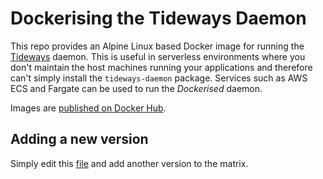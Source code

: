# Dockerising the Tideways Daemon

This repo provides an Alpine Linux based Docker image for running the [Tideways](https://tideways.com) daemon. This is useful in serverless environments where you don't maintain the host machines running your applications and therefore can't simply install the `tideways-daemon` package. Services such as AWS ECS and Fargate can be used to run the _Dockerised_ daemon.

Images are [published on Docker Hub](https://hub.docker.com/r/mybuilder/tideways-daemon/tags).

## Adding a new version

Simply edit this [file](https://github.com/mybuilder/tideways-daemon-docker/blob/master/.github/workflows/publish.yml) and add another version to the matrix.
